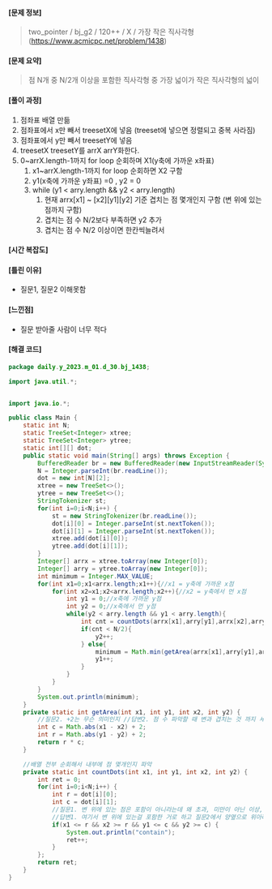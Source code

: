 #### [문제 정보]
>  two_pointer / bj_g2 / 120++ / X / 가장 작은 직사각형(https://www.acmicpc.net/problem/1438)

#### [문제 요약]

> 점 N개 중 N/2개 이상을 포함한 직사각형 중 가장 넓이가 작은 직사각형의 넓이

#### [풀이 과정]
1. 점좌표 배열 만듦
2. 점좌표에서 x만 빼서 treesetX에 넣음 (treeset에 넣으면 정렬되고 중복 사라짐)
3. 점좌표에서 y만 빼서 treesetY에 넣음
4. treesetX treesetY를 arrX arrY화한다.
5. 0~arrX.length-1까지 for loop 순회하며 X1(y축에 가까운 x좌표)
    1. x1~arrX.length-1까지 for loop 순회하면 X2 구함
    2. y1(x축에 가까운 y좌표) =0 , y2 = 0
    3. while (y1 < arry.length && y2 < arry.length)
        1. 현재 arrx[x1] ~ [x2][y1][y2] 기준 겹치는 점 몇개인지 구함 (변 위에 있는 점까지 구함)
        2. 겹치는 점 수 N/2보다 부족하면 y2 추가
        3. 겹치는 점 수 N/2 이상이면 한칸씩늘려서
#### [시간 복잡도]

#### [틀린 이유]

- 질문1, 질문2 이해못함

#### [느낀점]

- 질문 받아줄 사람이 너무 적다

#### [해결 코드]
```java
package daily.y_2023.m_01.d_30.bj_1438;

import java.util.*;


import java.io.*;

public class Main {
    static int N;
    static TreeSet<Integer> xtree;
    static TreeSet<Integer> ytree;
    static int[][] dot;
    public static void main(String[] args) throws Exception {
        BufferedReader br = new BufferedReader(new InputStreamReader(System.in));
        N = Integer.parseInt(br.readLine());
        dot = new int[N][2];
        xtree = new TreeSet<>();
        ytree = new TreeSet<>();
        StringTokenizer st;
        for(int i=0;i<N;i++) {
            st = new StringTokenizer(br.readLine());
            dot[i][0] = Integer.parseInt(st.nextToken());
            dot[i][1] = Integer.parseInt(st.nextToken());
            xtree.add(dot[i][0]);
            ytree.add(dot[i][1]);
        }
        Integer[] arrx = xtree.toArray(new Integer[0]);
        Integer[] arry = ytree.toArray(new Integer[0]);
        int minimum = Integer.MAX_VALUE;
        for(int x1=0;x1<arrx.length;x1++){//x1 = y축에 가까운 x점
            for(int x2=x1;x2<arrx.length;x2++){//x2 = y축에서 먼 x점
                int y1 = 0;//x축에 가까운 y점
                int y2 = 0;//x축에서 먼 y점
                while(y2 < arry.length && y1 < arry.length){
                    int cnt = countDots(arrx[x1],arry[y1],arrx[x2],arry[y2]);//임의의 사각형
                    if(cnt < N/2){
                        y2++;
                    } else{
                        minimum = Math.min(getArea(arrx[x1],arry[y1],arrx[x2],arry[y2]), minimum);
                        y1++;
                    }
                }
            }
        }
        System.out.println(minimum);
    }
    private static int getArea(int x1, int y1, int x2, int y2) {
        //질문2. +2는 무슨 의미인지 //답변2. 점 수 파악할 때 변과 겹치는 것 까지 세므로 한칸씩 넓힘
        int c = Math.abs(x1 - x2) + 2;
        int r = Math.abs(y1 - y2) + 2;
        return r * c;
    }

    //배열 전부 순회해서 내부에 점 몇개인지 파악
    private static int countDots(int x1, int y1, int x2, int y2) {
        int ret = 0;
        for(int i=0;i<N;i++) {
            int r = dot[i][0];
            int c = dot[i][1];
            //질문1. 변 위에 있는 점은 포함이 아니라는데 왜 초과, 미만이 아닌 이상, 이하로 카운트 하는지
            //답변1. 여기서 변 위에 있는걸 포함한 거로 하고 질문2에서 양옆으로 위아래로 늘린다
            if(x1 <= r && x2 >= r && y1 <= c && y2 >= c) {
                System.out.println("contain");
                ret++;
            }
        };
        return ret;
    }
}
```